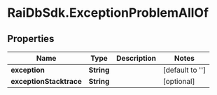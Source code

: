 # RaiDbSdk.ExceptionProblemAllOf

## Properties

Name | Type | Description | Notes
------------ | ------------- | ------------- | -------------
**exception** | **String** |  | [default to &#39;&#39;]
**exceptionStacktrace** | **String** |  | [optional] 



